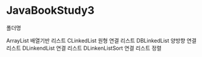 # JavaBookStudy3

폴더명

ArrayList 배열기반 리스트
CLinkedList 원형 연결 리스트
DBLinkedList 양방향 연결 리스트
DLinkendList 연결 리스트
DLinkenListSort 연결 리스트 정렬
